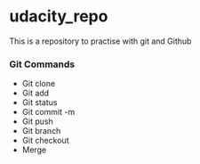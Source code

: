 # udacity_repo
This is a repository to practise with git and Github
### Git Commands
* Git clone
* Git add
* Git status
* Git commit -m
* Git push
* Git branch
* Git checkout
* Merge
